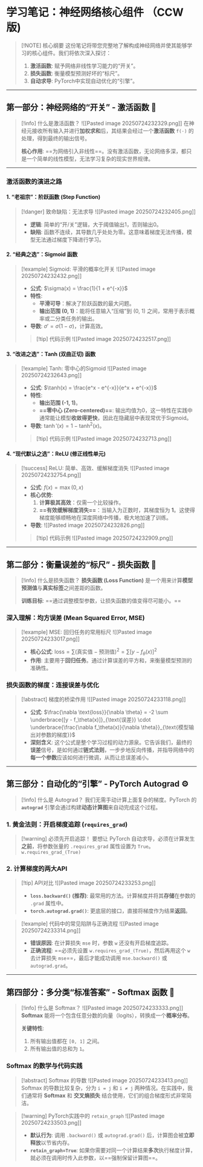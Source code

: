 # 学习笔记：神经网络核心组件 （CCW版)

> [!NOTE] 核心纲要
> 这份笔记将带您完整地了解构成神经网络并使其能够学习的核心组件。我们将依次深入探讨：
> 1.  **激活函数**: 赋予网络非线性学习能力的“开关”。
> 2.  **损失函数**: 衡量模型预测好坏的“标尺”。
> 3.  **自动求导**: PyTorch中实现自动优化的“引擎”。

---
## 第一部分：神经网络的“开关” - 激活函数 🧠

> [!info] 什么是激活函数？
> ![[Pasted image 20250724232329.png]]
> 在神经元接收所有输入并进行**加权求和**后，其结果会经过一个**激活函数** `f(·)` 的处理，得到最终的输出信号。
> 
> **核心作用**: ==为网络引入非线性==。没有激活函数，无论网络多深，都只是一个简单的线性模型，无法学习复杂的现实世界规律。

---
### 激活函数的演进之路

#### 1. “老祖宗”：阶跃函数 (Step Function)

> [!danger] 致命缺陷：无法求导
> ![[Pasted image 20250724232405.png]]
> - **逻辑**: 简单的“开/关”逻辑，大于阈值输出1，否则输出0。
> - **缺陷**: 函数不连续，其导数几乎处处为零。这意味着梯度无法传播，模型无法通过梯度下降进行学习。

#### 2. “经典之选”：Sigmoid 函数

> [!example] Sigmoid: 平滑的概率化开关
> ![[Pasted image 20250724232432.png]]
> - **公式**: $\sigma(x) = \frac{1}{1 + e^{-x}}$
> - **特性**:
>   - **平滑可导**：解决了阶跃函数的最大问题。
>   - **输出范围 (0, 1)**：能将任意输入“压缩”到 (0, 1) 之间，常用于表示概率或二分类任务的输出。
> - **导数**: $\sigma' = \sigma(1-\sigma)$，计算高效。
> 
> > [!tip] 代码示例
> > ![[Pasted image 20250724232517.png]]

#### 3. “改进之选”：Tanh (双曲正切) 函数

> [!example] Tanh: 零中心的Sigmoid
> ![[Pasted image 20250724232643.png]]
> - **公式**: $\tanh(x) = \frac{e^x - e^{-x}}{e^x + e^{-x}}$
> - **特性**:
>   - **输出范围 (-1, 1)**。
>   - **==零中心 (Zero-centered)==**: 输出均值为0，这一特性在实践中通常能让模型**收敛得更快**，因此在隐藏层中表现常优于Sigmoid。
> - **导数**: $\tanh'(x) = 1 - \tanh^2(x)$。
> 
> > [!tip] 代码示例
> >![[Pasted image 20250724232713.png]]

#### 4. “现代默认之选”：ReLU (修正线性单元)

> [!success] ReLU: 简单、高效、缓解梯度消失
> ![[Pasted image 20250724232754.png]]
> - **公式**: $f(x) = \max(0, x)$
> - **核心优势**:
>   1.  **计算极其高效**：仅需一个比较操作。
>   2.  **==有效缓解梯度消失==**：当输入为正数时，其梯度恒为 **1**。这使得梯度能够顺畅地在深度网络中传播，极大地加速了训练。
> - **导数**:
> ![[Pasted image 20250724232826.png]]
> 
> > [!tip] 代码示例
> > ![[Pasted image 20250724232909.png]]

---
## 第二部分：衡量误差的“标尺” - 损失函数 📏

> [!info] 什么是损失函数？
> **损失函数 (Loss Function)** 是一个用来计算**模型预测值**与**真实标签**之间差距的函数。
> 
> **训练目标**: ==通过调整模型参数，让损失函数的值变得尽可能小。==

### 深入理解：均方误差 (Mean Squared Error, MSE)

> [!example] MSE: 回归任务的常用标尺
>![[Pasted image 20250724233017.png]]
> - **核心公式**: $\text{loss} = \sum (\text{真实值} - \text{预测值})^2 = \sum [y - f_\theta(x)]^2$
> - **作用**: 主要用于**回归任务**。通过计算误差的平方和，来衡量模型预测的准确性。

### 损失函数的梯度：连接误差与优化

> [!abstract] 梯度的桥梁作用
> ![[Pasted image 20250724233118.png]]
> - **公式**: $\frac{\nabla \text{loss}}{\nabla \theta} = -2 \sum \underbrace{[y - f_\theta(x)]}_{\text{误差}} \cdot \underbrace{\frac{\nabla f_\theta(x)}{\nabla \theta}}_{\text{模型输出对参数的梯度}}$
> - **深刻含义**: 这个公式是整个学习过程的动力源泉。它告诉我们，最终的**误差**信号，是如何通过**链式法则**，一步步地反向传播，并指导网络中的**每一个参数**应该如何进行微调，从而让总误差减小。

---
## 第三部分：自动化的“引擎” - PyTorch Autograd ⚙️

> [!info] 什么是 Autograd？
> 我们无需手动计算上面复杂的梯度。PyTorch 的 **`autograd`** 引擎会通过构建**动态计算图**来自动完成这个过程。

### 1. 黄金法则：开启梯度追踪 (`requires_grad`)

> [!warning] 必须先开启追踪！
> 要想让 PyTorch 自动求导，必须在计算发生**之前**，将参数张量的 `.requires_grad` 属性设置为 `True`。
> `w.requires_grad_(True)`

### 2. 计算梯度的两大API

> [!tip] API对比
> ![[Pasted image 20250724233253.png]]
> - **`loss.backward()` (推荐)**: 最常用的方法。计算梯度并将其**存储**在参数的 `.grad` 属性中。
> - **`torch.autograd.grad()`**: 更底层的接口，直接将梯度作为结果**返回**。

> [!example] 代码中的常见陷阱与正确流程
> ![[Pasted image 20250724233314.png]]
> - **错误原因**: 在计算损失 `mse` 时，参数 `w` 还没有开启梯度追踪。
> - **正确流程**: ==必须先设置 `w.requires_grad_(True)`，然后再用这个 `w` 去计算损失 `mse`==，最后才能成功调用 `mse.backward()` 或 `autograd.grad`。

---
## 第四部分：多分类“标准答案” - Softmax 函数 🎯

> [!info] 什么是 Softmax？
> ![[Pasted image 20250724233333.png]]
> **Softmax** 能将一个包含任意分数的向量（logits），转换成一个**概率分布**。
> 
> **关键特性**:
> 1.  所有输出值都在 `[0, 1]` 之间。
> 2.  所有输出值的总和为 `1`。

### Softmax 的数学与代码实践

> [!abstract] Softmax 的导数
>![[Pasted image 20250724233413.png]]
> Softmax 的导数比较复杂，分为 `i = j` 和 `i ≠ j` 两种情况。在实践中，我们通常将 **Softmax** 和 **交叉熵损失** 结合使用，它们的组合梯度形式非常简洁。

> [!warning] PyTorch实践中的 `retain_graph`
> ![[Pasted image 20250724233503.png]]
> - **默认行为**: 调用 `.backward()` 或 `autograd.grad()` 后，计算图会被**立即释放**以节省内存。
> - **`retain_graph=True`**: 如果你需要对同一个计算结果**多次**执行梯度计算，就必须在调用时传入此参数，以==强制保留计算图==。